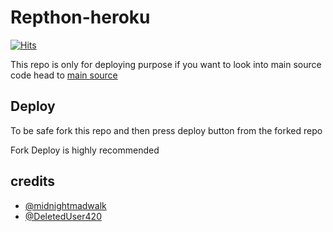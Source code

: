 # Repthon-heroku
[![Hits](https://hits.seeyoufarm.com/api/count/incr/badge.svg?url=https%3A%2F%2Fgithub.com%2Ftgcatub%2Fnekopack&count_bg=%2379C83D&title_bg=%23555555&icon=&icon_color=%23E7E7E7&title=hits&edge_flat=false)](https://github.com/RepthonArabic/E_7_V)

This repo is only for deploying purpose if you want to look into main source code head to [main source](https://github.com/RepthonArabic/RepthonAr) 

## Deploy

To be safe fork this repo and then press deploy button from the forked repo 

Fork Deploy is highly recommended

<p align="center"><a href="https://heroku.com/deploy?template=https://github.com/RepthonArabic/E_7_V><img src="https://img.shields.io/badge/DEPLOY-TO-HEROKU-BLACK?style=plastic&logo=heroku&logoColor=red"width="300"heigh="100" /></a></p>


## credits
   - [@midnightmadwalk](https://t.me/midnightmadwalk)
   - [@DeletedUser420](https://t.me/DeletedUser420)
